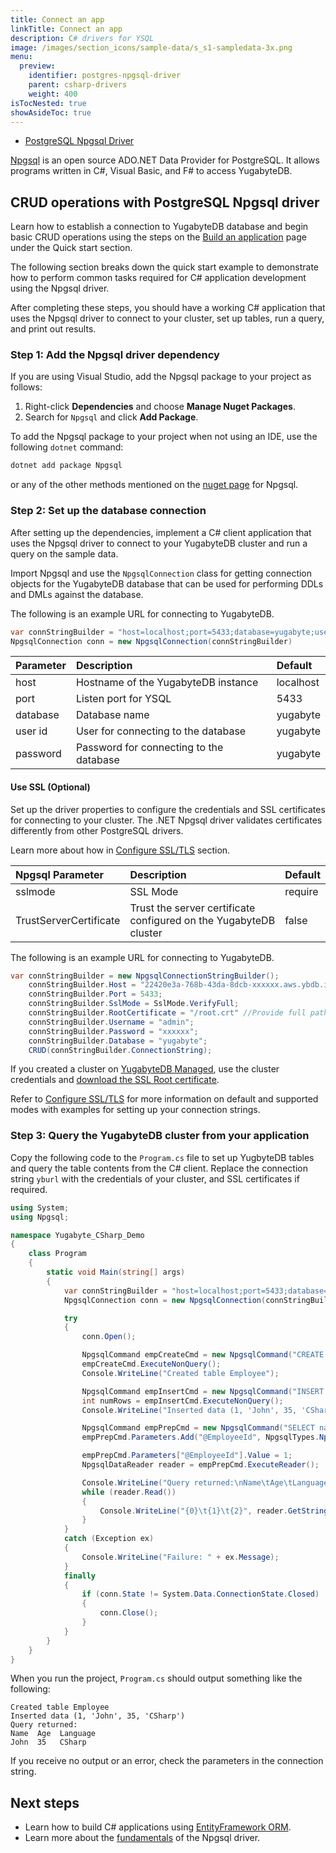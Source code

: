 ```yaml
---
title: Connect an app
linkTitle: Connect an app
description: C# drivers for YSQL
image: /images/section_icons/sample-data/s_s1-sampledata-3x.png
menu:
  preview:
    identifier: postgres-npgsql-driver
    parent: csharp-drivers
    weight: 400
isTocNested: true
showAsideToc: true
---
```


<ul class="nav nav-tabs-alt nav-tabs-yb">

  <li >
    <a href="/preview/drivers-orms/csharp/postgres-npgsql/" class="nav-link active">
      <i class="icon-java-bold" aria-hidden="true"></i>
      PostgreSQL Npgsql Driver
    </a>
  </li>

</ul>

[Npgsql](https://www.npgsql.org) is an open source ADO.NET Data Provider for PostgreSQL. It allows programs written in C#, Visual Basic, and F# to access YugabyteDB.

## CRUD operations with PostgreSQL Npgsql driver

Learn how to establish a connection to YugabyteDB database and begin basic CRUD operations using the steps on the [Build an application](../../../quick-start/build-apps/csharp/ysql) page under the Quick start section.

The following section breaks down the quick start example to demonstrate how to perform common tasks required for C# application development using the Npgsql driver.

After completing these steps, you should have a working C# application that uses the Npgsql driver to connect to your cluster, set up tables, run a query, and print out results.

### Step 1: Add the Npgsql driver dependency

If you are using Visual Studio, add the Npgsql package to your project as follows:

1. Right-click **Dependencies** and choose **Manage Nuget Packages**.
1. Search for `Npgsql` and click **Add Package**.

To add the Npgsql package to your project when not using an IDE, use the following `dotnet` command:

```csharp
dotnet add package Npgsql
```

or any of the other methods mentioned on the [nuget page](https://www.nuget.org/packages/Npgsql/) for Npgsql.

### Step 2: Set up the database connection

After setting up the dependencies, implement a C# client application that uses the Npgsql driver to connect to your YugabyteDB cluster and run a query on the sample data.

Import Npgsql and use the `NpgsqlConnection` class for getting connection objects for the YugabyteDB database that can be used for performing DDLs and DMLs against the database.

The following is an example URL for connecting to YugabyteDB.

```csharp
var connStringBuilder = "host=localhost;port=5433;database=yugabyte;user id=yugabyte;password="
NpgsqlConnection conn = new NpgsqlConnection(connStringBuilder)
```

| Parameter | Description | Default |
| :---------- | :---------- | :------ |
| host  | Hostname of the YugabyteDB instance | localhost
| port |  Listen port for YSQL | 5433
| database | Database name | yugabyte
| user id| User for connecting to the database | yugabyte
| password | Password for connecting to the database | yugabyte

#### Use SSL (Optional)

Set up the driver properties to configure the credentials and SSL certificates for connecting to your cluster. The .NET Npgsql driver validates certificates differently from other PostgreSQL drivers.

Learn more about how in [Configure SSL/TLS](../../../reference/drivers/csharp/postgres-npgsql-reference/#configure-ssl-tls) section.

| Npgsql Parameter | Description | Default |
| :---------- | :---------- | :------ |
| sslmode  | SSL Mode | require
| TrustServerCertificate |  Trust the server certificate configured on the YugabyteDB cluster | false

The following is an example URL for connecting to YugabyteDB.

```csharp
var connStringBuilder = new NpgsqlConnectionStringBuilder();
    connStringBuilder.Host = "22420e3a-768b-43da-8dcb-xxxxxx.aws.ybdb.io";
    connStringBuilder.Port = 5433;
    connStringBuilder.SslMode = SslMode.VerifyFull;
    connStringBuilder.RootCertificate = "/root.crt" //Provide full path to your root CA.
    connStringBuilder.Username = "admin";
    connStringBuilder.Password = "xxxxxx";
    connStringBuilder.Database = "yugabyte";
    CRUD(connStringBuilder.ConnectionString);
```

If you created a cluster on [YugabyteDB Managed](https://www.yugabyte.com/managed/), use the cluster credentials and [download the SSL Root certificate](../../../yugabyte-cloud/cloud-connect/connect-applications/).

Refer to [Configure SSL/TLS](../../../reference/drivers/csharp/postgres-npgsql-reference/#configure-ssl-tls) for more information on default and supported modes with examples for setting up your connection strings.

### Step 3: Query the YugabyteDB cluster from your application

Copy the following code to the `Program.cs` file to set up YugbyteDB tables and query the table contents from the C# client. Replace the connection string `yburl` with the credentials of your cluster, and SSL certificates if required.

```csharp
using System;
using Npgsql;

namespace Yugabyte_CSharp_Demo
{
    class Program
    {
        static void Main(string[] args)
        {
            var connStringBuilder = "host=localhost;port=5433;database=yugabyte;user id=yugabyte;password="
            NpgsqlConnection conn = new NpgsqlConnection(connStringBuilder);

            try
            {
                conn.Open();

                NpgsqlCommand empCreateCmd = new NpgsqlCommand("CREATE TABLE employee (id int PRIMARY KEY, name varchar, age int, language varchar);", conn);
                empCreateCmd.ExecuteNonQuery();
                Console.WriteLine("Created table Employee");

                NpgsqlCommand empInsertCmd = new NpgsqlCommand("INSERT INTO employee (id, name, age, language) VALUES (1, 'John', 35, 'CSharp');", conn);
                int numRows = empInsertCmd.ExecuteNonQuery();
                Console.WriteLine("Inserted data (1, 'John', 35, 'CSharp')");

                NpgsqlCommand empPrepCmd = new NpgsqlCommand("SELECT name, age, language FROM employee WHERE id = @EmployeeId", conn);
                empPrepCmd.Parameters.Add("@EmployeeId", NpgsqlTypes.NpgsqlDbType.Integer);

                empPrepCmd.Parameters["@EmployeeId"].Value = 1;
                NpgsqlDataReader reader = empPrepCmd.ExecuteReader();

                Console.WriteLine("Query returned:\nName\tAge\tLanguage");
                while (reader.Read())
                {
                    Console.WriteLine("{0}\t{1}\t{2}", reader.GetString(0), reader.GetInt32(1), reader.GetString(2));
                }
            }
            catch (Exception ex)
            {
                Console.WriteLine("Failure: " + ex.Message);
            }
            finally
            {
                if (conn.State != System.Data.ConnectionState.Closed)
                {
                    conn.Close();
                }
            }
        }
    }
}
```

When you run the project, `Program.cs` should output something like the following:

```output
Created table Employee
Inserted data (1, 'John', 35, 'CSharp')
Query returned:
Name  Age  Language
John  35   CSharp
```

If you receive no output or an error, check the parameters in the connection string.

## Next steps

- Learn how to build C# applications using [EntityFramework ORM](../entityframework).
- Learn more about the [fundamentals](../../../reference/drivers/csharp/postgres-npgsql-reference/) of the Npgsql driver.
